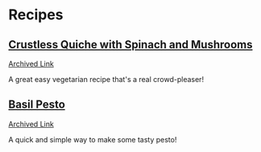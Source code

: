 # Recipes

## [Crustless Quiche with Spinach and Mushrooms](https://www.themediterraneandish.com/mushroom-spinach-crustless-quiche/)
[Archived Link](https://web.archive.org/web/20240802010738/https://www.themediterraneandish.com/mushroom-spinach-crustless-quiche/)

A great easy vegetarian recipe that's a real crowd-pleaser!

## [Basil Pesto](https://www.loveandlemons.com/pesto-recipe/)
[Archived Link](https://web.archive.org/web/20240117153620/https://www.loveandlemons.com/pesto-recipe/comment-page-6/)

A quick and simple way to make some tasty pesto!